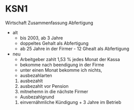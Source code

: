 # KSN1
Wirtschaft Zusammenfassung
Abfertigung 
- alt 
  * bis 2003, ab 3 Jahre 
  *  doppeltes Gehalt als Abfertigung
  *  ab 25 Jahre in der Firmer - 12 Ghealt als Abfertigung
- neu 
  * Arbeitgeber zahlt 1,53 % jedes Monat der Kassa
  *  bekomme nach beendigung in der Firme
  *   unter einen Monat bekomme ich nichts,
  *   ausbezahlarten 
    1) ausbezahlt 
    2) ausbezahlt vor Pension 
    3) mitnehemn in die nächste Firmer 
  * Ausbezahlgrund
   1) einvernähmliche Kündigung + 3 Jahre im Betrieb 
  
  
